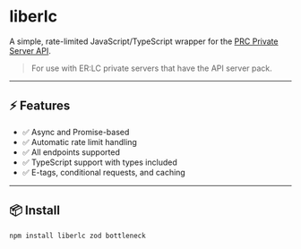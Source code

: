 # liberlc

A simple, rate-limited JavaScript/TypeScript wrapper for the [PRC Private Server API](https://apidocs.policeroleplay.community/).

> For use with ER:LC private servers that have the API server pack.

---

## ⚡ Features

- ✅ Async and Promise-based
- ✅ Automatic rate limit handling
- ✅ All endpoints supported
- ✅ TypeScript support with types included
- ✅ E-tags, conditional requests, and caching

---

## 📦 Install

```bash
npm install liberlc zod bottleneck
```
